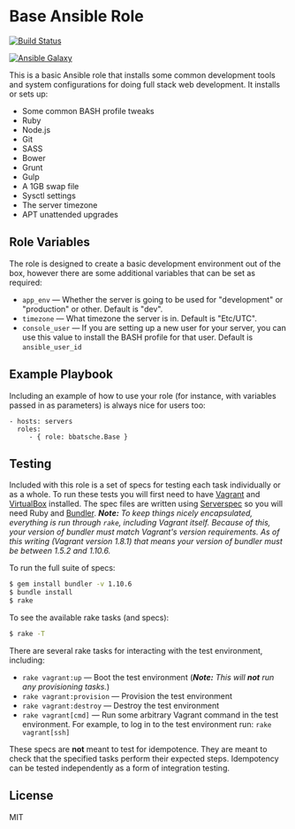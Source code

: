 Base Ansible Role
=================

[![Build Status](https://travis-ci.org/bbatsche/Ansible-Common-Role.svg)](https://travis-ci.org/bbatsche/Ansible-Common-Role)

[![Ansible Galaxy](https://img.shields.io/ansible/role/6769.svg)](https://galaxy.ansible.com/detail#/role/6769)

This is a basic Ansible role that installs some common development tools and system configurations for doing full stack web development. It installs or sets up:

- Some common BASH profile tweaks
- Ruby
- Node.js
- Git
- SASS
- Bower
- Grunt
- Gulp
- A 1GB swap file
- Sysctl settings
- The server timezone
- APT unattended upgrades

Role Variables
--------------

The role is designed to create a basic development environment out of the box, however there are some additional variables that can be set as required:

- `app_env` &mdash; Whether the server is going to be used for "development" or "production" or other. Default is "dev".
- `timezone` &mdash; What timezone the server is in. Default is "Etc/UTC".
- `console_user` &mdash; If you are setting up a new user for your server, you can use this value to install the BASH profile for that user. Default is `ansible_user_id`

Example Playbook
----------------

Including an example of how to use your role (for instance, with variables passed in as parameters) is always nice for users too:

    - hosts: servers
      roles:
         - { role: bbatsche.Base }

Testing
-------

Included with this role is a set of specs for testing each task individually or as a whole. To run these tests you will first need to have [Vagrant](https://www.vagrantup.com/) and [VirtualBox](https://www.virtualbox.org/) installed. The spec files are written using [Serverspec](http://serverspec.org/) so you will need Ruby and [Bundler](http://bundler.io/). _**Note:** To keep things nicely encapsulated, everything is run through `rake`, including Vagrant itself. Because of this, your version of bundler must match Vagrant's version requirements. As of this writing (Vagrant version 1.8.1) that means your version of bundler must be between 1.5.2 and 1.10.6._

To run the full suite of specs:

```bash
$ gem install bundler -v 1.10.6
$ bundle install
$ rake
```

To see the available rake tasks (and specs):

```bash
$ rake -T
```

There are several rake tasks for interacting with the test environment, including:

- `rake vagrant:up` &mdash; Boot the test environment (_**Note:** This will **not** run any provisioning tasks._)
- `rake vagrant:provision` &mdash; Provision the test environment
- `rake vagrant:destroy` &mdash; Destroy the test environment
- `rake vagrant[cmd]` &mdash; Run some arbitrary Vagrant command in the test environment. For example, to log in to the test environment run: `rake vagrant[ssh]`

These specs are **not** meant to test for idempotence. They are meant to check that the specified tasks perform their expected steps. Idempotency can be tested independently as a form of integration testing.

License
-------

MIT

